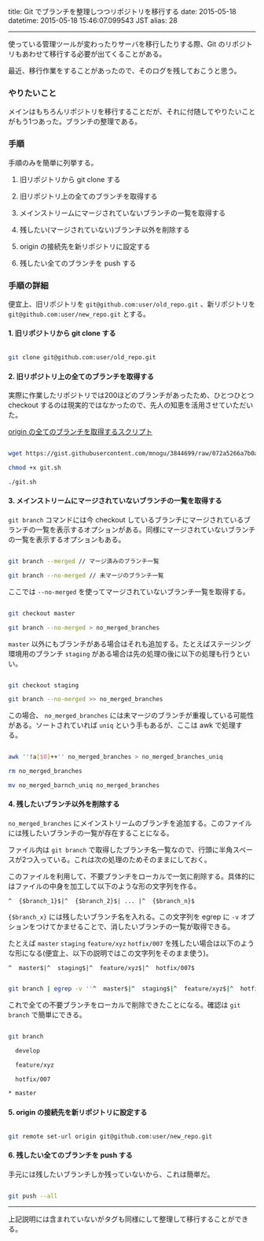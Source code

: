 title: Git でブランチを整理しつつリポジトリを移行する
date: 2015-05-18
datetime: 2015-05-18 15:46:07.099543 JST
alias: 28

---
使っている管理ツールが変わったりサーバを移行したりする際、Git のリポジトリもあわせて移行する必要が出てくることがある。



最近、移行作業をすることがあったので、そのログを残しておこうと思う。



### やりたいこと



メインはもちろんリポジトリを移行することだが、それに付随してやりたいことがもう1つあった。ブランチの整理である。



### 手順



手順のみを簡単に列挙する。



1. 旧リポジトリから git clone する

1. 旧リポジトリ上の全てのブランチを取得する

1. メインストリームにマージされていないブランチの一覧を取得する

1. 残したい(マージされていない)ブランチ以外を削除する

1. origin の接続先を新リポジトリに設定する

1. 残したい全てのブランチを push する



### 手順の詳細



便宜上、旧リポジトリを `git@github.com:user/old_repo.git` 、新リポジトリを `git@github.com:user/new_repo.git` とする。



#### 1. 旧リポジトリから git clone する



```sh

git clone git@github.com:user/old_repo.git

```



#### 2. 旧リポジトリ上の全てのブランチを取得する



実際に作業したリポジトリでは200ほどのブランチがあったため、ひとつひとつ checkout するのは現実的ではなかったので、先人の知恵を活用させていただいた。



[origin の全てのブランチを取得するスクリプト](https://gist.github.com/mnogu/3844699)



```sh

wget https://gist.githubusercontent.com/mnogu/3844699/raw/072a5266a7b0a3d9a1e6d5d1d02478041c802dc4/git.sh

chmod +x git.sh

./git.sh

```



#### 3. メインストリームにマージされていないブランチの一覧を取得する



`git branch` コマンドには今 checkout しているブランチにマージされているブランチの一覧を表示するオプションがある。同様にマージされていないブランチの一覧を表示するオプションもある。



```sh

git branch --merged // マージ済みのブランチ一覧

git branch --no-merged // 未マージのブランチ一覧

```



ここでは `--no-merged` を使ってマージされていないブランチ一覧を取得する。



```sh

git checkout master

git branch --no-merged > no_merged_branches

```



`master` 以外にもブランチがある場合はそれも追加する。たとえばステージング環境用のブランチ `staging` がある場合は先の処理の後に以下の処理も行うといい。



```sh

git checkout staging

git branch --no-merged >> no_merged_branches

```



この場合、 `no_merged_branches` には未マージのブランチが重複している可能性がある。ソートされていれば `uniq` という手もあるが、ここは awk で処理する。



```sh

awk ''!a[$0]++'' no_merged_branches > no_merged_branches_uniq

rm no_merged_branches

mv no_merged_barnch_uniq no_merged_branches

```



#### 4. 残したいブランチ以外を削除する



`no_merged_branches` にメインストリームのブランチを追加する。このファイルには残したいブランチの一覧が存在することになる。



ファイル内は `git branch` で取得したブランチ名一覧なので、行頭に半角スペースが2つ入っている。これは次の処理のためそのままにしておく。



このファイルを利用して、不要ブランチをローカルで一気に削除する。具体的にはファイルの中身を加工して以下のような形の文字列を作る。



`^  {$branch_1}$|^  {$branch_2}$| ... |^  {$branch_n}$`



`{$branch_x}` には残したいブランチ名を入れる。この文字列を egrep に `-v` オプションをつけてかませることで、消したいブランチの一覧が取得できる。



たとえば `master` `staging` `feature/xyz` `hotfix/007` を残したい場合は以下のような形になる(便宜上、以下の説明ではこの文字列をそのまま使う)。



`^  master$|^  staging$|^  feature/xyz$|^  hotfix/007$`



```sh

git branch | egrep -v ''^  master$|^  staging$|^  feature/xyz$|^  hotfix/007$'' | xargs git branch -D

```



これで全ての不要ブランチをローカルで削除できたことになる。確認は `git branch` で簡単にできる。



```sh

git branch

  develop

  feature/xyz

  hotfix/007

* master

```



#### 5. origin の接続先を新リポジトリに設定する



```sh

git remote set-url origin git@github.com:user/new_repo.git

```



#### 6. 残したい全てのブランチを push する



手元には残したいブランチしか残っていないから、これは簡単だ。



```sh

git push --all

```



----



上記説明には含まれていないがタグも同様にして整理して移行することができる。



